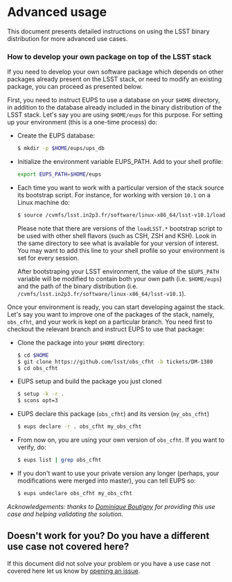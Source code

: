 # Advanced usage
This document presents detailed instructions on using the LSST binary distribution for more advanced use cases.

### How to develop your own package on top of the LSST stack
If you need to develop your own software package which depends on other packages already present on the LSST stack, or need to modify an existing package, you can proceed as presented below.

First, you need to instruct EUPS to use a database on your `$HOME` directory, in addition to the database already included in the binary distribution of the LSST stack. Let's say you are using `$HOME/eups` for this purpose. For setting up your environment (this is a one-time process) do:

* Create the EUPS database:

	```bash
	$ mkdir -p $HOME/eups/ups_db
	```
	
* Initialize the environment variable EUPS_PATH. Add to your shell profile:

	```bash
	export EUPS_PATH=$HOME/eups
	```
	
* Each time you want to work with a particular version of the stack source its bootstrap script. For instance, for working with version `10.1` on a Linux machine do:

	```bash
	$ source /cvmfs/lsst.in2p3.fr/software/linux-x86_64/lsst-v10.1/loadLSST.bash
	```
	
  Please note that there are versions of the `loadLSST.*` bootstrap script to be used with other shell flavors (such as CSH, ZSH and KSH). Look in the same directory to see what is available for your version of interest. You may want to add this line to your shell profile so your environment is set for every session.
  
  After bootstraping your LSST environment, the value of the `$EUPS_PATH` variable will be modified to contain both your own path (i.e.  `$HOME/eups`) and the path of the binary distribution (i.e. `/cvmfs/lsst.in2p3.fr/software/linux-x86_64/lsst-v10.1`).
  
Once your environment is ready, you can start developing against the stack. Let's say you want to improve one of the packages of the stack, namely, `obs_cfht`, and your work is kept on a particular branch. You need first to checkout the relevant branch and instruct EUPS to use that package:

* Clone the package into your `$HOME` directory:

	```bash
	$ cd $HOME
	$ git clone https://github.com/lsst/obs_cfht -b tickets/DM-1380
	$ cd obs_cfht
	```
	
*  EUPS setup and build the package you just cloned

	```bash
	$ setup -k -r .
	$ scons opt=3
	```
	
*  EUPS declare this package (`obs_cfht`) and its version (`my_obs_cfht`)

	```bash
	$ eups declare -r . obs_cfht my_obs_cfht
	```
	
*	From now on, you are using your own version of `obs_cfht`. If you want to verify, do:

	```bash
	$ eups list | grep obs_cfht
	```
	
*	If you don't want to use your private version any longer (perhaps, your modifications were merged into master), you can tell EUPS so:

	```bash
	$ eups undeclare obs_cfht my_obs_cfht
	```
	
*Acknowledgements: thanks to [Dominique Boutigny](https://github.com/boutigny) for providing this use case and helping validating the solution.*


## Doesn't work for you? Do you have a different use case not covered here?

If this document did not solve your problem or you have a use case not covered here let us know by [opening an issue](https://github.com/airnandez/lsst-cvmfs/issues).
